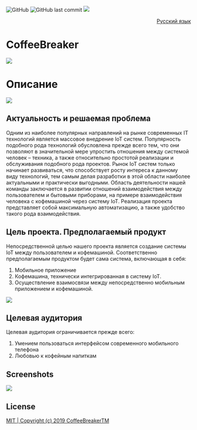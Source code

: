 ![GitHub](https://img.shields.io/github/license/kerusey/CoffeeBreaker.svg?label=Coffee%20Breaker)
![GitHub last commit](https://img.shields.io/github/last-commit/kerusey/CoffeeBreaker.svg)
<img src="https://user-images.githubusercontent.com/56975858/77643754-fa06ee80-6f70-11ea-88a9-f33b238a8626.jpg"/>
<a href="https://github.com/syorito-hatsuki/WallpaperAppTemplate/blob/master/README-RU.md"><p align="right">Русский язык</p></a>
# CoffeeBreaker

<img src="https://user-images.githubusercontent.com/56975858/77643754-fa06ee80-6f70-11ea-88a9-f33b238a8626.jpg"/>

# Описание

<img src="https://user-images.githubusercontent.com/56975858/77687668-d44d0a00-6faf-11ea-9cc5-30385dfc4a55.jpg"/> 

## Актуальность и решаемая проблема
Одним из наиболее популярных направлений на рынке современных IT технологий является массовое внедрение IoT систем. Популярность подобного рода технологий обусловлена прежде всего тем, что они позволяют в значительной мере упростить отношения между системой человек – техника, а также относительно простотой реализации и обслуживания подобного рода проектов. Рынок IoT систем только начинает развиваться, что способствует росту интереса к данному виду технологий, тем самым делая разработки в этой области наиболее актуальными и практически выгодными.
Область деятельности нашей команды заключается в развитии отношений взаимодействия между пользователем и бытовыми приборами, на примере взаимодействия человека с кофемашиной через систему IoT. Реализация проекта представляет собой максимальную автоматизацию, а также удобство такого рода взаимодействия.

## Цель проекта. Предполагаемый продукт
Непосредственной целью нашего проекта является создание системы IoT между пользователем и кофемашиной. Соответственно предполагаемым продуктом будет сама система, включающая в себя:
1. Мобильное приложение
2. Кофемашина, технически интегрированная в систему IoT.
3. Осуществление взаимосвязи между непосредственно мобильным приложением и кофемашиной.
<img src="https://user-images.githubusercontent.com/56975858/77685462-87b3ff80-6fac-11ea-8010-1e1b4ea46549.jpg"/>

## Целевая аудитория
Целевая аудитория ограничивается прежде всего:
1. Умением пользоваться интерфейсом современного мобильного телефона
2. Любовью к кофейным напиткам

## Screenshots
<img src="https://user-images.githubusercontent.com/56975858/77644402-fd4eaa00-6f71-11ea-8827-1ae0f531f927.jpg"/>


## License
[MIT | Copyright (c) 2019 CoffeeBreakerTM](https://github.com/kerusey/CoffeeBreaker/blob/master/LICENSE)

